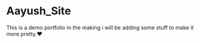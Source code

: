 # Aayush_Site
This is a demo portfolio in the making i will be adding some stuff to make it more pretty.❤️
